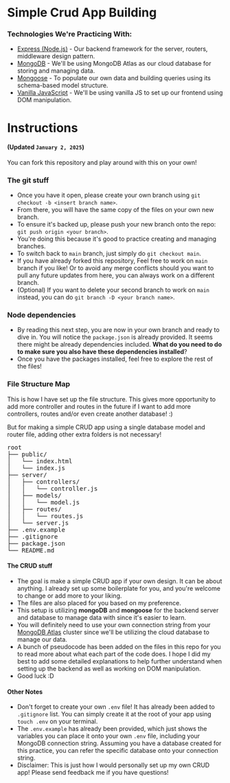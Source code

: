 # Simple Crud App Building

### Technologies We're Practicing With:

- [Express (Node.js)](https://expressjs.com/) - Our backend framework for the server, routers, middleware design pattern.
- [MongoDB](https://www.mongodb.com/) - We'll be using MongoDB Atlas as our cloud database for storing and managing data.
- [Mongoose](https://mongoosejs.com/) - To populate our own data and building queries using its schema-based model structure.
- [Vanilla JavaScript](https://developer.mozilla.org/en-US/docs/Web/JavaScript) - We'll be using vanilla JS to set up our frontend using DOM manipulation.

# Instructions

#### (Updated `January 2, 2025`)

You can fork this repository and play around with this on your own!

### The git stuff

- Once you have it open, please create your own branch using `git checkout -b <insert branch name>`.
- From there, you will have the same copy of the files on your own new branch.
- To ensure it's backed up, please push your new branch onto the repo: `git push origin <your branch>`.
- You're doing this because it's good to practice creating and managing branches.
- To switch back to `main` branch, just simply do `git checkout main`.
- If you have already forked this repository, Feel free to work on `main` branch if you like! Or to avoid any merge conflicts should you want to pull any future updates from here, you can always work on a different branch.
- (Optional) If you want to delete your second branch to work on `main` instead, you can do `git branch -D <your branch name>`.

### Node dependencies

- By reading this next step, you are now in your own branch and ready to dive in. You will notice the `package.json` is already provided. It seems there might be already dependencies included. **What do you need to do to make sure you also have these dependencies installed**?
- Once you have the packages installed, feel free to explore the rest of the files!

### File Structure Map

This is how I have set up the file structure. This gives more opportunity to add more controller and routes in the future if I want to add more controllers, routes and/or even create another database! :)

But for making a simple CRUD app using a single database model and router file, adding other extra folders is not necessary!

<pre>
root
├── public/
│   └── index.html
│   └── index.js
├── server/
│   ├── controllers/
│   │   └── controller.js
│   ├── models/
│   │   └── model.js
│   ├── routes/
│   │   └── routes.js
│   └── server.js
├── .env.example
├── .gitignore
├── package.json
└── README.md
</pre>

#### The CRUD stuff

- The goal is make a simple CRUD app if your own design. It can be about anything. I already set up some boilerplate for you, and you're welcome to change or add more to your liking.
- The files are also placed for you based on my preference.
- This setup is utilizing **mongoDB** and **mongoose** for the backend server and database to manage data with since it's easier to learn.
- You will definitely need to use your own connection string from your [MongoDB Atlas](https://account.mongodb.com/account/login) cluster since we'll be utilizing the cloud database to manage our data.
- A bunch of pseudocode has been added on the files in this repo for you to read more about what each part of the code does. I hope I did my best to add some detailed explanations to help further understand when setting up the backend as well as working on DOM manipulation.
- Good luck :D

#### Other Notes

- Don't forget to create your own `.env` file! It has already been added to `.gitignore` list. You can simply create it at the root of your app using `touch .env` on your terminal.
- The `.env.example` has already been provided, which just shows the variables you can place it onto your own `.env` file, including your MongoDB connection string. Assuming you have a database created for this practice, you can refer the specific database onto your connection string.
- Disclaimer: This is just how I would personally set up my own CRUD app! Please send feedback me if you have questions!
